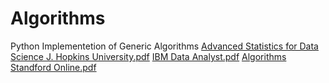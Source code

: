 # Algorithms
Python Implementetion of Generic Algorithms
[Advanced Statistics for Data Science J. Hopkins University.pdf](https://github.com/FedericoTarga/Algorithms/files/12332844/Advanced.Statistics.for.Data.Science.J.Hopkins.University.pdf)
[IBM Data Analyst.pdf](https://github.com/FedericoTarga/Algorithms/files/12332842/IBM.Data.Analyst.pdf)
[Algorithms Standford Online.pdf](https://github.com/FedericoTarga/Algorithms/files/12332841/Algorithms.Standford.Online.pdf)
